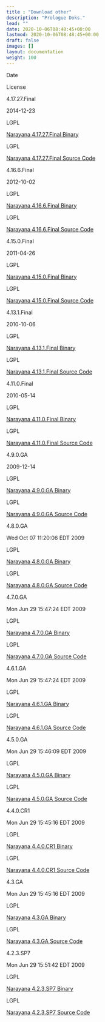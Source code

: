 ```yaml
---
title : "Download other"
description: "Prologue Doks."
lead: ""
date: 2020-10-06T08:48:45+00:00
lastmod: 2020-10-06T08:48:45+00:00
draft: false
images: []
layout: documentation
weight: 100
---
```



Date

License

4.17.27.Final

2014-12-23

LGPL

[ Narayana 4.17.27.Final
Binary](https://www.jboss.org/jbosstm/downloads/4.17.27.Final/binary/jbossts-full-4.17.27.Final.zip)

LGPL

[ Narayana 4.17.27.Final Source
Code](https://www.jboss.org/jbosstm/downloads/4.17.27.Final/src/jbossts-full-4.17.27.Final-src.zip)

4.16.6.Final

2012-10-02

LGPL

[ Narayana 4.16.6.Final
Binary](https://www.jboss.org/jbosstm/downloads/4.16.6.Final/binary/jbossts-full-4.16.6.Final.zip)

LGPL

[ Narayana 4.16.6.Final Source
Code](https://www.jboss.org/jbosstm/downloads/4.16.6.Final/src/jbossts-full-4.16.6.Final-src.zip)

4.15.0.Final

2011-04-26

LGPL

[ Narayana 4.15.0.Final
Binary](https://www.jboss.org/jbosstm/downloads/4.15.0.Final/binary/jbossts-full-4.15.0.Final.zip)

LGPL

[ Narayana 4.15.0.Final Source
Code](https://www.jboss.org/jbosstm/downloads/4.15.0.Final/src/jbossts-full-4.15.0.Final-src.zip)

4.13.1.Final

2010-10-06

LGPL

[ Narayana 4.13.1.Final
Binary](https://www.jboss.org/jbosstm/downloads/4.13.1.Final/binary/jbossts-full-4.13.1.Final.zip)

LGPL

[ Narayana 4.13.1.Final Source
Code](https://www.jboss.org/jbosstm/downloads/4.13.1.Final/src/jbossts-full-4.13.1.Final-src.zip)

4.11.0.Final

2010-05-14

LGPL

[ Narayana 4.11.0.Final
Binary](https://www.jboss.org/jbosstm/downloads/4.11.0.Final/binary/jbossts-full-4.11.0.Final.zip)

LGPL

[ Narayana 4.11.0.Final Source
Code](https://www.jboss.org/jbosstm/downloads/4.11.0.Final/src/jbossts-full-4.11.0.Final-src.zip)

4.9.0.GA

2009-12-14

LGPL

[ Narayana 4.9.0.GA
Binary](https://www.jboss.org/jbosstm/downloads/4.9.0.GA/binary/jbossts-full-4.9.0.GA.zip)

LGPL

[ Narayana 4.9.0.GA Source
Code](https://www.jboss.org/jbosstm/downloads/4.9.0.GA/src/jbossts-full-4.9.0.GA-src.zip)

4.8.0.GA

Wed Oct 07 11:20:06 EDT 2009

LGPL

[ Narayana 4.8.0.GA
Binary](https://www.jboss.org/jbosstm/downloads/4.8.0.GA/binary/jbossts-full-4.8.0.GA.zip)

LGPL

[ Narayana 4.8.0.GA Source
Code](https://www.jboss.org/jbosstm/downloads/4.8.0.GA/src/jbossts-full-4.8.0.GA-src.zip)

4.7.0.GA

Mon Jun 29 15:47:24 EDT 2009

LGPL

[ Narayana 4.7.0.GA
Binary](https://www.jboss.org/jbosstm/downloads/4.7.0.GA/binary/jbossts-full-4.7.0.GA.zip)

LGPL

[ Narayana 4.7.0.GA Source
Code](https://www.jboss.org/jbosstm/downloads/4.7.0.GA/src/jbossts-full-4.7.0.GA-src.zip)

4.6.1.GA

Mon Jun 29 15:47:24 EDT 2009

LGPL

[ Narayana 4.6.1.GA
Binary](https://www.jboss.org/jbosstm/downloads/4.6.1.GA/binary/jbossts-full-4.6.1.GA.zip)

LGPL

[ Narayana 4.6.1.GA Source
Code](https://www.jboss.org/jbosstm/downloads/4.6.1.GA/src/jbossts-full-4.6.1.GA-src.zip)

4.5.0.GA

Mon Jun 29 15:46:09 EDT 2009

LGPL

[ Narayana 4.5.0.GA
Binary](https://www.jboss.org/jbosstm/downloads/4.5.0.GA/binary/jbossts-full-4.5.0.GA.zip)

LGPL

[ Narayana 4.5.0.GA Source
Code](https://www.jboss.org/jbosstm/downloads/4.5.0.GA/src/jbossts-full-4.5.0.GA-src.zip)

4.4.0.CR1

Mon Jun 29 15:45:16 EDT 2009

LGPL

[ Narayana 4.4.0.CR1
Binary](https://www.jboss.org/jbosstm/downloads/4.4.0.CR1/binary/jbossts-full-4.4.0.CR1.zip)

LGPL

[ Narayana 4.4.0.CR1 Source
Code](https://www.jboss.org/jbosstm/downloads/4.4.0.CR1/src/jbossts-full-4.4.0.CR1-src.zip)

4.3.GA

Mon Jun 29 15:45:16 EDT 2009

LGPL

[ Narayana 4.3.GA
Binary](https://www.jboss.org/jbosstm/downloads/4.3.GA/binary/jbossts-full-4.3.GA.zip)

LGPL

[ Narayana 4.3.GA Source
Code](https://www.jboss.org/jbosstm/downloads/4.3.GA/src/jbossts-full-4.3.GA-src.zip)

4.2.3.SP7

Mon Jun 29 15:51:42 EDT 2009

LGPL

[ Narayana 4.2.3.SP7
Binary](https://www.jboss.org/jbosstm/downloads/4.2.3.SP7/binary/jbossts-full-4.2.3.SP7.zip)

LGPL

[ Narayana 4.2.3.SP7 Source
Code](https://www.jboss.org/jbosstm/downloads/4.2.3.SP7/src/jbossts-full-4.2.3.SP7-src.zip)
